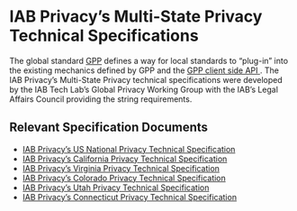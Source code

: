 <h1>IAB Privacy&rsquo;s Multi-State Privacy Technical Specifications</h1>


<p>The global standard <a href="https://github.com/InteractiveAdvertisingBureau/Global-Privacy-Platform" target="_blank" rel="noopener">GPP</a> defines a way for local standards to &ldquo;plug-in&rdquo; into the existing mechanics defined by GPP and the <a href="https://github.com/InteractiveAdvertisingBureau/Global-Privacy-Platform/blob/main/Core/Consent%20String%20Specification.md" target="_blank" rel="noopener">GPP client side API </a>. The IAB Privacy&rsquo;s Multi-State Privacy technical specifications were developed by the IAB Tech Lab&rsquo;s Global Privacy Working Group with the IAB&rsquo;s Legal Affairs Council providing the string requirements.&nbsp;</p>

<h2>Relevant Specification Documents</h2>
<ul>
<li><a href="https://github.com/InteractiveAdvertisingBureau/Global-Privacy-Platform/tree/main/Sections/US-National" target="_blank" rel="noopener">IAB Privacy&rsquo;s US National Privacy Technical Specification</a></li>
<li><a href="https://github.com/InteractiveAdvertisingBureau/Global-Privacy-Platform/tree/main/Sections/US-States/CA" target="_blank" rel="noopener">IAB Privacy&rsquo;s California Privacy Technical Specification</a></li>
<li><a href="https://github.com/InteractiveAdvertisingBureau/Global-Privacy-Platform/tree/main/Sections/US-States/VA" target="_blank" rel="noopener">IAB Privacy&rsquo;s Virginia Privacy Technical Specification</a></li>
<li><a href="https://github.com/InteractiveAdvertisingBureau/Global-Privacy-Platform/tree/main/Sections/US-States/CO" target="_blank" rel="noopener">IAB Privacy&rsquo;s Colorado Privacy Technical Specification</a></li>
<li><a href="https://github.com/InteractiveAdvertisingBureau/Global-Privacy-Platform/tree/main/Sections/US-States/UT" target="_blank" rel="noopener">IAB Privacy&rsquo;s Utah Privacy Technical Specification</a></li>
<li><a href="https://github.com/InteractiveAdvertisingBureau/Global-Privacy-Platform/tree/main/Sections/US-States/CT" target="_blank" rel="noopener">IAB Privacy&rsquo;s Connecticut Privacy Technical Specification</a></li>
</ul>
